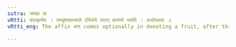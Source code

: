 ```yaml
---
sutra: जम्ब्वा वा
vRtti: फलइत्येव । जम्बूशब्दात्फले ऽभिधेये वाऽण् प्रत्ययो भवति । अञोपवादः ॥
vRtti_eng: The affix अण् comes optionally in denoting a fruit, after the word '_jambu_'.

---
```

